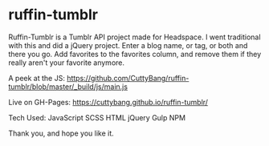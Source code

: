 # ruffin-tumblr

Ruffin-Tumblr is a Tumblr API project made for Headspace. I went traditional with this and did a jQuery project. Enter a blog name, or tag, or both and there you go.
Add favorites to the favorites column, and remove them if they really aren't your favorite anymore.

A peek at the JS: https://github.com/CuttyBang/ruffin-tumblr/blob/master/_build/js/main.js

Live on GH-Pages: https://cuttybang.github.io/ruffin-tumblr/

Tech Used:
JavaScript
SCSS
HTML
jQuery
Gulp
NPM

Thank you, and hope you like it.
